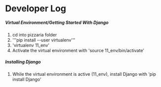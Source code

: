 # Developer Log

##### Virtual Environment/Getting Started With Django

1. cd into pizzaria folder
2. '''pip install --user virtualenv'''
3. 'virtualenv 11_env'
4. Activate the virtual environment with 'source 11_env/bin/activate'

##### Installing Django
1. While the virtual environment is active (11_env), install Django with
'pip install Django'